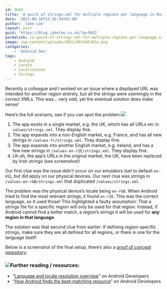 ```yaml
---
id: 3042
title: 'A quirk of strings.xml for multiple regions per language in Android'
date: '2021-09-16T22:26:34+01:00'
author: 'Jake Lee'
layout: post
guid: 'https://blog.jakelee.co.uk/?p=3042'
permalink: /a-quirk-of-strings-xml-for-multiple-regions-per-language-in-android/
image: /wp-content/uploads/2021/09/h8FxRJu.png
categories:
    - 'Android Dev'
tags:
    - Android
    - Locale
    - Localisation
    - Strings
---
```


Recently a colleague and I worked on an issue where a displayed URL was intended for another region entirely, but all the strings were seemingly in the correct XMLs. This was… very odd, yet the eventual solution does make sense!

Here’s the full scenario, see if you can spot the problem:[![](https://i0.wp.com/blog.jakelee.co.uk/wp-content/uploads/2021/09/Screenshot_1631826229.png?resize=150%2C300&ssl=1)](https://i0.wp.com/blog.jakelee.co.uk/wp-content/uploads/2021/09/Screenshot_1631826229.png?ssl=1)

1. The app exists in a single market, e.g. the UK, which has all URLs etc in `values/strings.xml`. They display fine.
2. The app expands into a non-English market, e.g. France, and has all new strings in `/values-fr/strings.xml`. They display fine.
3. The app expands into another English market, e.g. Ireland, and has a few new strings in `/values-en-rIE/strings.xml`. They display fine.
4. Uh oh, the app’s URLs in the original market, the UK, have been replaced by Irish strings (see screenshot)!

Our first clue was the issue didn’t occur on our emulators (set to default `en-US`), but did apply on our physical devices. Our next clue was strings in `/values-en-rGB/strings.xml` that duplicated `/values/strings.xml`.

The problem was the physical device’s locale being `en-rGB`. When Android tried to find the most relevant strings, it found `en-rIE`. This was the correct language, so it used those! This highlighted a faulty assumption: That a strings file for a specific region will only be used for that region. Instead, if Android cannot find a better match, a region’s strings it will be used for **any region in that language**.

The solution was that second clue from earlier: If defining region-specific strings, make sure they are all defined for all regions, or there is one for the language itself!

Below is a screenshot of the final setup, there’s also a [proof of concept repository](https://github.com/JakeSteam/LocalisationQuirkPoC):

### [![](https://i2.wp.com/blog.jakelee.co.uk/wp-content/uploads/2021/09/lgOb80d.png?resize=700%2C207&ssl=1)](https://i2.wp.com/blog.jakelee.co.uk/wp-content/uploads/2021/09/lgOb80d.png?ssl=1)Further reading / resources:

- “[Language and locale resolution overview](https://developer.android.com/guide/topics/resources/multilingual-support)” on Android Developers
- “[How Android finds the best-matching resource](https://developer.android.com/guide/topics/resources/providing-resources#BestMatch)” on Android Developers